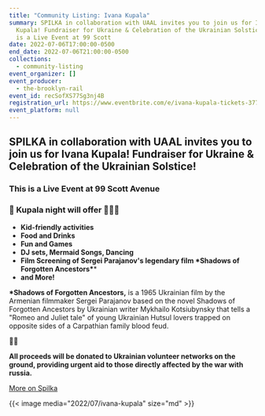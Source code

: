 ```yaml
---
title: "Community Listing: Ivana Kupala"
summary: SPILKA in collaboration with UAAL invites you to join us for Ivana
  Kupala! Fundraiser for Ukraine & Celebration of the Ukrainian Solstice! This
  is a Live Event at 99 Scott
date: 2022-07-06T17:00:00-0500
end_date: 2022-07-06T21:00:00-0500
collections:
  - community-listing
event_organizer: []
event_producer:
  - the-brooklyn-rail
event_id: recSofXS77Sg3nj4B
registration_url: https://www.eventbrite.com/e/ivana-kupala-tickets-377522649407
event_platform: null
---
```

## SPILKA in collaboration with UAAL invites you to join us for Ivana Kupala! Fundraiser for Ukraine & Celebration of the Ukrainian Solstice!

### This is a Live Event at 99 Scott Avenue

### 🌿 Kupala night will offer 🌿🧜‍♀️

* **Kid-friendly activities**
* **Food and Drinks**
* **Fun and Games**
* **DJ sets, Mermaid Songs, Dancing**
* **Film Screening of Sergei Parajanov's legendary film \*Shadows of Forgotten Ancestors\****
* **and More!**

**\*Shadows of Forgotten Ancestors,** is a 1965 Ukrainian film by the Armenian filmmaker Sergei Parajanov based on the novel Shadows of Forgotten Ancestors by Ukrainian writer Mykhailo Kotsiubynsky that tells a "Romeo and Juliet tale" of young Ukrainian Hutsul lovers trapped on opposite sides of a Carpathian family blood feud.

💛💙

**All proceeds will be donated to Ukrainian volunteer networks on the ground, providing urgent aid to those directly affected by the war with russia.**

[More on Spilka](https://spilka.link/contactresources)

{{< image media="2022/07/ivana-kupala" size="md" >}}